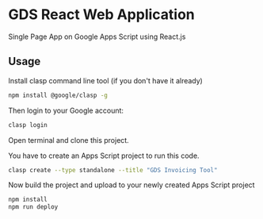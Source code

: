 # GDS React Web Application

Single Page App on Google Apps Script using React.js

## Usage

Install clasp command line tool (if you don't have it already)

```bash
npm install @google/clasp -g
```

Then login to your Google account:

```bash
clasp login
```

Open terminal and clone this project.

You have to create an Apps Script project to run this code.

```bash
clasp create --type standalone --title "GDS Invoicing Tool"
```

Now build the project and upload to your newly created Apps Script project

```bash
npm install
npm run deploy
```
